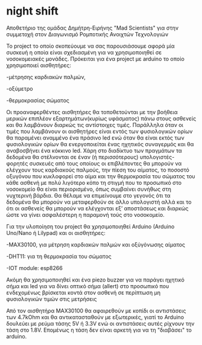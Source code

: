 # night shift
Αποθετήριο της ομάδας Δημήτρη-Ειρήνης "Mad Scientists" για στην συμμετοχή στον Διαγωνισμό Ρομποτικής Ανοιχτών Τεχνολογιών

   To project το οποίο σκοπεύουμε να σας παρουσιάσουμε αφορά μία συσκευή η οποία είναι σχεδιασμένη για να χρησιμοποιηθεί  σε νοσοκομειακές μονάδες. Πρόκειται για ένα project με arduino το οποίο χρησιμοποιεί αισθητήρες:
   
   -μέτρησης καρδιακών παλμών,
   
   -οξύμετρο 
   
   -θερμοκρασίας σώματος
   
   Οι προαναφερθέντες αισθητήρες θα τοποθετούνται με την βοήθεια μερικών επιπλέον εξαρτημάτων(κυρίως υφάσματος) πάνω στους ασθενείς και θα λαμβάνουν διαρκώς τις αντίστοιχες τιμές. Παράλληλα όταν οι τιμές που λαμβάνουν οι αισθητήρες είναι εντός των φυσιολογικών ορίων θα παραμένει αναμμένο ένα πράσινο led ενώ όταν θα είναι εκτός των φυσιολογικών ορίων θα ενεργοποιείται ένας ηχητικός συναγερμός και θα αναβοσβήνει ένα κόκκινο led.
  Χάρη στο διαδίκτυο των πραγμάτων τα δεδομένα θα στέλνονται σε έναν (ή περισσότερους) υπολογιστές- φορητές συσκευές από τους οποίους οι επιβλέποντες θα μπορούν να ελέγχουν τους καρδιακούς παλμούς, την πίεση του αίματος, το ποσοστό οξυγόνου που κυκλοφορεί στο αίμα και την θερμοκρασία του σώματος του κάθε ασθενή με πολύ λιγότερο κόπο τη στιγμή που το προσωπικό στο νοσοκομείο θα είναι περιορισμένο, όπως συμβαίνει συνήθως στη νυχτερινή βάρδια. 
  Θα θέλαμε να επιμείνουμε στο γεγονός ότι τα δεδομένα θα μπορούν να μεταφερθούν σε άλλο υπολογιστή αλλά και το ότι οι ασθενείς θα μπορούν να ελέγχονται εξ’ αποστάσεως και διαρκώς ώστε να γίνει ασφαλέστερη η παραμονή τούς στο νοσοκομείο.    
 
Για την υλοποίηση του project θα χρησιμοποιηθεί Arduino (Arduino Uno/Nano ή Lilypad) και οι αισθητήρες:

-MAX30100, για μέτρηση καρδιακών παλμών και οξύγόνωσης αίματος

-DHT11: για τη θερμοκρασία του σώματος 

-IOT module: esp8266 

Ακόμη θα χρησιμοποιηθεί και ένα piezo buzzer για να παράγει ηχητικό σήμα και led για να δίνει οπτικό σήμα (allert) στο προσωπικό που ενδεχομένως βρίσκεται κοντά στον ασθενή σε περίπτωση μη φυσιολογικών τιμών στις μετρήσεις

Από τον αισθητήρα ΜΑΧ30100 θα αφαιρεθούν με κοπίδι οι αντιστάσεις των 4.7kOhm και θα αντικατασταθούν με εξωτερικές, γιατί το Arduino δουλεύει με ρεύμα τάσης 5V ή 3.3V ενώ οι αντιστάσεις αυτές ρίχνουν την τάση στο 1.8V.
Επομένως η τάση δεν είναι αρκετή για να τη "διαβάσει" το arduino. 
